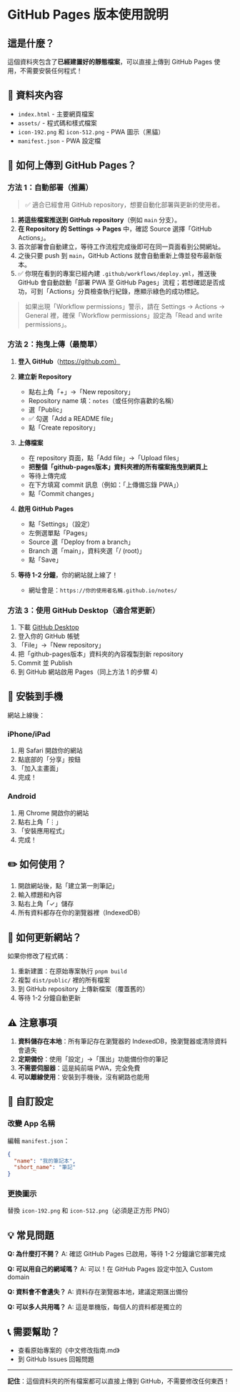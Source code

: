 # GitHub Pages 版本使用說明

## 這是什麼？

這個資料夾包含了**已經建置好的靜態檔案**，可以直接上傳到 GitHub Pages 使用，不需要安裝任何程式！

## 📁 資料夾內容

- `index.html` - 主要網頁檔案
- `assets/` - 程式碼和樣式檔案
- `icon-192.png` 和 `icon-512.png` - PWA 圖示（黑貓）
- `manifest.json` - PWA 設定檔

## 🚀 如何上傳到 GitHub Pages？

### 方法 1：自動部署（推薦）

> ✅ 適合已經會用 GitHub repository，想要自動化部署與更新的使用者。

1. **將這些檔案推送到 GitHub repository**（例如 `main` 分支）。
2. **在 Repository 的 Settings → Pages** 中，確認 Source 選擇「GitHub Actions」。
3. 首次部署會自動建立，等待工作流程完成後即可在同一頁面看到公開網址。
4. 之後只要 push 到 `main`，GitHub Actions 就會自動重新上傳並發布最新版本。
5. ✅ 你現在看到的專案已經內建 `.github/workflows/deploy.yml`，推送後 GitHub 會自動啟動「部署 PWA 至 GitHub Pages」流程；若想確認是否成功，可到「Actions」分頁檢查執行紀錄，應顯示綠色的成功標記。

> 如果出現「Workflow permissions」警示，請在 Settings → Actions → General 裡，確保「Workflow permissions」設定為「Read and write permissions」。

### 方法 2：拖曳上傳（最簡單）

1. **登入 GitHub**（https://github.com）

2. **建立新 Repository**
   - 點右上角「+」→「New repository」
   - Repository name 填：`notes`（或任何你喜歡的名稱）
   - 選「Public」
   - ✅ 勾選「Add a README file」
   - 點「Create repository」

3. **上傳檔案**
   - 在 repository 頁面，點「Add file」→「Upload files」
   - **把整個「github-pages版本」資料夾裡的所有檔案拖曳到網頁上**
   - 等待上傳完成
   - 在下方填寫 commit 訊息（例如：「上傳備忘錄 PWA」）
   - 點「Commit changes」

4. **啟用 GitHub Pages**
   - 點「Settings」（設定）
   - 左側選單點「Pages」
   - Source 選「Deploy from a branch」
   - Branch 選「main」，資料夾選「/ (root)」
   - 點「Save」

5. **等待 1-2 分鐘**，你的網站就上線了！
   - 網址會是：`https://你的使用者名稱.github.io/notes/`

### 方法 3：使用 GitHub Desktop（適合常更新）

1. 下載 [GitHub Desktop](https://desktop.github.com/)
2. 登入你的 GitHub 帳號
3. 「File」→「New repository」
4. 把「github-pages版本」資料夾的內容複製到新 repository
5. Commit 並 Publish
6. 到 GitHub 網站啟用 Pages（同上方法 1 的步驟 4）

## 📱 安裝到手機

網站上線後：

### iPhone/iPad
1. 用 Safari 開啟你的網站
2. 點底部的「分享」按鈕
3. 「加入主畫面」
4. 完成！

### Android
1. 用 Chrome 開啟你的網站
2. 點右上角「⋮」
3. 「安裝應用程式」
4. 完成！

## ✏️ 如何使用？

1. 開啟網站後，點「建立第一則筆記」
2. 輸入標題和內容
3. 點右上角「✓」儲存
4. 所有資料都存在你的瀏覽器裡（IndexedDB）

## 🔄 如何更新網站？

如果你修改了程式碼：

1. 重新建置：在原始專案執行 `pnpm build`
2. 複製 `dist/public/` 裡的所有檔案
3. 到 GitHub repository 上傳新檔案（覆蓋舊的）
4. 等待 1-2 分鐘自動更新

## ⚠️ 注意事項

1. **資料儲存在本地**：所有筆記存在瀏覽器的 IndexedDB，換瀏覽器或清除資料會遺失
2. **定期備份**：使用「設定」→「匯出」功能備份你的筆記
3. **不需要伺服器**：這是純前端 PWA，完全免費
4. **可以離線使用**：安裝到手機後，沒有網路也能用

## 🎨 自訂設定

### 改變 App 名稱
編輯 `manifest.json`：
```json
{
  "name": "我的筆記本",
  "short_name": "筆記"
}
```

### 更換圖示
替換 `icon-192.png` 和 `icon-512.png`（必須是正方形 PNG）

## 💡 常見問題

**Q: 為什麼打不開？**
A: 確認 GitHub Pages 已啟用，等待 1-2 分鐘讓它部署完成

**Q: 可以用自己的網域嗎？**
A: 可以！在 GitHub Pages 設定中加入 Custom domain

**Q: 資料會不會遺失？**
A: 資料存在瀏覽器本地，建議定期匯出備份

**Q: 可以多人共用嗎？**
A: 這是單機版，每個人的資料都是獨立的

## 📞 需要幫助？

- 查看原始專案的《中文修改指南.md》
- 到 GitHub Issues 回報問題

---

**記住**：這個資料夾的所有檔案都可以直接上傳到 GitHub，不需要修改任何東西！
